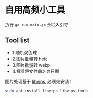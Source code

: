 # 自用高频小工具

执行 `go run main.go` 会进入引导

## Tool list

- 1.随机双色球
- 2.图片批量转 heic
- 3.图片批量转 webp
- 4.批量将文件命名为日期

图片处理基于 [libvips](https://github.com/libvips/libvips), 必须先安装：

```bash
sudo apt install libvips libvips-tools
```
